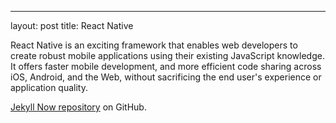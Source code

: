 ---
layout: post
title: React Native


React Native is an exciting framework that enables web developers to create robust mobile applications using their existing JavaScript knowledge. It offers faster mobile development, and more efficient code sharing across iOS, Android, and the Web, without sacrificing the end user's experience or application quality.

[Jekyll Now repository](https://github.com/barryclark/jekyll-now) on GitHub.
